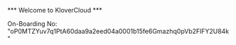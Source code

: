 *** Welcome to KloverCloud ***

On-Boarding No: &#34;oP0MTZYuv7q1PtA60daa9a2eed04a0001b15fe6Gmazhq0pVb2FlFY2U84k&#34;
